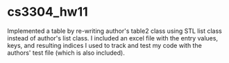 # cs3304_hw11
Implemented a table by re-writing author's table2 class using STL list class instead of author's list class.
I included an excel file with the entry values, keys, and resulting indices I used to track and test my code
with the authors' test file (which is also included).
